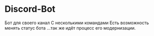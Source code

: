 # Discord-Bot
Бот для своего канал
С несколькими командами 
Есть возможность менять статус бота
...так же идёт процесс его модернизации.
